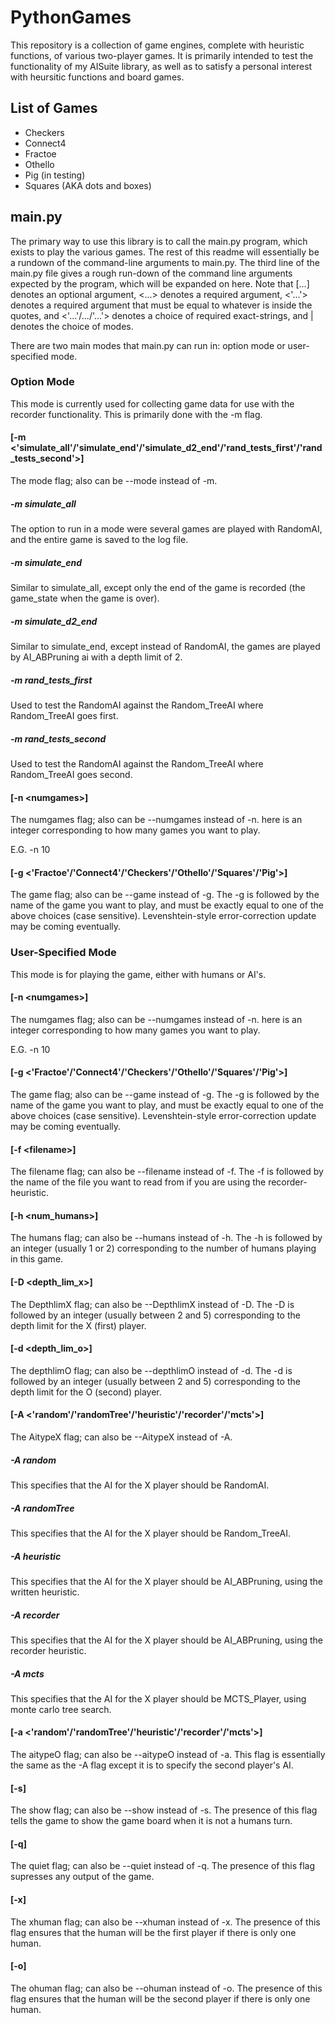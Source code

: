 # PythonGames

This repository is a collection of game engines, complete with heuristic functions, of various two-player games. It is primarily intended to test the functionality of my AISuite library, as well as to satisfy a personal interest with heursitic functions and board games.

## List of Games
* Checkers
* Connect4
* Fractoe
* Othello
* Pig (in testing)
* Squares (AKA dots and boxes)

## main.py

The primary way to use this library is to call the main.py program, which exists to play the various games. The rest of this readme will essentially be a rundown of the command-line arguments to main.py. The third line of the main.py file gives a rough run-down of the command line arguments expected by the program, which will be expanded on here. Note that [...] denotes an optional argument, <...> denotes a required argument, <'...'> denotes a required argument that must be equal to whatever is inside the quotes, and <'...'/.../'...'> denotes a choice of required exact-strings, and | denotes the choice of modes.

There are two main modes that main.py can run in: option mode or user-specified mode.

### Option Mode

This mode is currently used for collecting game data for use with the recorder functionality. This is primarily done with the -m flag.

#### [-m <'simulate_all'/'simulate_end'/'simulate_d2_end'/'rand_tests_first'/'rand_tests_second'>]

The mode flag; also can be --mode instead of -m. 

##### -m simulate_all

The option to run in a mode were several games are played with RandomAI, and the entire game is saved to the log file.

##### -m simulate_end

Similar to simulate_all, except only the end of the game is recorded (the game_state when the game is over).

##### -m simulate_d2_end

Similar to simulate_end, except instead of RandomAI, the games are played by AI_ABPruning ai with a depth limit of 2.

##### -m rand_tests_first

Used to test the RandomAI against the Random_TreeAI where Random_TreeAI goes first.

##### -m rand_tests_second

Used to test the RandomAI against the Random_TreeAI where Random_TreeAI goes second.

#### [-n \<numgames>]

The numgames flag; also can be --numgames instead of -n. here <numgames> is an integer corresponding to how many games you want to play.

E.G. -n 10

#### [-g <'Fractoe'/'Connect4'/'Checkers'/'Othello'/'Squares'/'Pig'>]

The game flag; also can be --game instead of -g. The -g is followed by the name of the game you want to play, and must be exactly equal to one of the above choices (case sensitive). Levenshtein-style error-correction update may be coming eventually.

### User-Specified Mode

This mode is for playing the game, either with humans or AI's.

#### [-n \<numgames>]

The numgames flag; also can be --numgames instead of -n. here <numgames> is an integer corresponding to how many games you want to play.

E.G. -n 10

#### [-g <'Fractoe'/'Connect4'/'Checkers'/'Othello'/'Squares'/'Pig'>]

The game flag; also can be --game instead of -g. The -g is followed by the name of the game you want to play, and must be exactly equal to one of the above choices (case sensitive). Levenshtein-style error-correction update may be coming eventually.

#### [-f \<filename>]

The filename flag; can also be --filename instead of -f. The -f is followed by the name of the file you want to read from if you are using the recorder-heuristic.

#### [-h \<num_humans>]

The humans flag; can also be --humans instead of -h. The -h is followed by an integer (usually 1 or 2) corresponding to the number of humans playing in this game.

#### [-D \<depth_lim_x>]

The DepthlimX flag; can also be --DepthlimX instead of -D. The -D is followed by an integer (usually between 2 and 5) corresponding to the depth limit for the X (first) player.

#### [-d \<depth_lim_o>]

The depthlimO flag; can also be --depthlimO instead of -d. The -d is followed by an integer (usually between 2 and 5) corresponding to the depth limit for the O (second) player.

#### [-A <'random'/'randomTree'/'heuristic'/'recorder'/'mcts'>]

The AitypeX flag; can also be --AitypeX instead of -A.

##### -A random

This specifies that the AI for the X player should be RandomAI.

##### -A randomTree

This specifies that the AI for the X player should be Random_TreeAI.

##### -A heuristic

This specifies that the AI for the X player should be AI_ABPruning, using the written heuristic.

##### -A recorder

This specifies that the AI for the X player should be AI_ABPruning, using the recorder heuristic.

##### -A mcts

This specifies that the AI for the X player should be MCTS_Player, using monte carlo tree search.

#### [-a <'random'/'randomTree'/'heuristic'/'recorder'/'mcts'>]

The aitypeO flag; can also be --aitypeO instead of -a. This flag is essentially the same as the -A flag except it is to specify the second player's AI.

#### [-s]

The show flag; can also be --show instead of -s. The presence of this flag tells the game to show the game board when it is not a humans turn.

#### [-q]

The quiet flag; can also be --quiet instead of -q. The presence of this flag supresses any output of the game.

#### [-x]

The xhuman flag; can also be --xhuman instead of -x. The presence of this flag ensures that the human will be the first player if there is only one human.

#### [-o]

The ohuman flag; can also be --ohuman instead of -o. The presence of this flag ensures that the human will be the second player if there is only one human.
